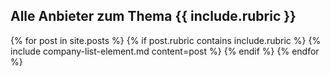 <h2 class="h3">Alle Anbieter zum Thema {{ include.rubric }}</h2>
    {% for post in site.posts %}
     {% if post.rubric contains include.rubric %}
        {% include company-list-element.md content=post %}
    {% endif %}
    {% endfor %}

